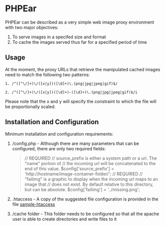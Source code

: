# PHPEar

PHPEar can be described as a very simple web image proxy environment with two major objectives:

1. To serve images in a specifed size and format
2. To cache the images served thus far for a specified period of time

## Usage

At the moment, the proxy URLs that retrieve the manipulated cached images need to match the following two patterns:

    1. /^([^\/]+)\/([x|y])([\d]+)\.(png|jpg|jpeg|gif)$/

    2. /^([^\/]+)\/([x|y])([\d]+)-([\d]+)\.(png|jpg|jpeg|gif)$/i

Please note that the x and y will specify the constraint to which the file will be proportionally scaled.

## Installation and Configuration

Minimum installation and configuration requirements:

1. /config.php - Although there are many parameters that can be configured, there are only two required fields:

    <blockquote>
    // REQUIRED
    // source_prefix is either a system path or a url.  The "name" portion of
    // the incoming url will be concatenated to the end of this value.
    $config['source_prefix']    = 'http://hostname/image-container-folder/';
    // REQUIRED
    // "failimg" is a graphic to display when the incoming url maps to an image that
    // does not exist.  By default relative to this directory, but can be absolute.
    $config['failimg']         = '../missing.png';
    </blockquote>

2. .htaccess - A copy of the suggested file configuration is provided in the file [sample-htaccess](./sample-htaccess)

3. /cache folder - This folder needs to be configured so that all the apache user is able to create directories and write files to it







